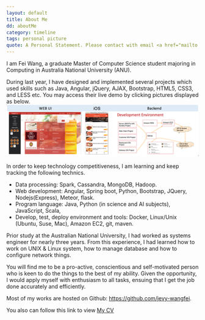 ```yaml
---
layout: default
title: About Me
dd: aboutMe
category: timeline
tags: personal picture
quote: A Personal Statement. Please contact with email <a href="mailto:jevy.wangfei@gmail.com">jevy.wangfei@gmail.com</a> .
---
```


I am Fei Wang, a graduate Master of Computer Science student majoring in Computing in Australia National University (ANU).

During last year, I have designed and implemented several projects which used skills such as Java, Angular, jQuery, AJAX, Bootstrap, HTML5, CSS3, and LESS etc. You may access their live demo by clicking pictures displayed as below.
<a href="#projectList" ><img src="../img/tmp/feedme_in_one.png"> </a>

In order to keep technology competitiveness, I am learning and keep tracking the following technics.

*	Data processing: Spark, Cassandra, MongoDB, Hadoop.
*	Web development: Angular, Spring boot, Python, Bootstrap, JQuery, Nodejs(Express), Meteor, flask.
*	Program language: Java, Python (in science and AI subjects), JavaScript, Scala,
*	Develop, test, deploy environment and tools:  Docker, Linux/Unix (Ubuntu, Suse, Mac), Amazon EC2, git, maven.

Prior study at the Australian National University, I had worked as systems engineer for nearly three years. From this experience, I had learned how to work on UNIX & Linux system, how to manage database and how to configure network things.

You will find me to be a pro-active, conscientious and self-motivated person who is keen to do the things to the best of my ability. Given the opportunity, I would apply myself with enthusiasm to all tasks, ensuing that I get the job done accurately and efficiently.

Most of my works are hosted on Github: <a href="https://github.com/jevy-wangfei">https://github.com/jevy-wangfei</a>.

You also can follow this link to view <a href="./pdf/personal.pdf">My CV</a>
